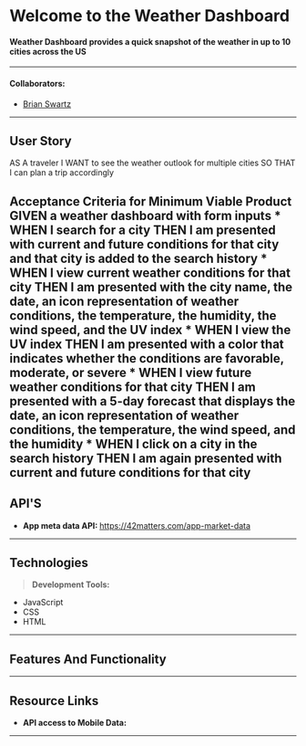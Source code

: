 # Welcome to the Weather Dashboard

#### Weather Dashboard provides a quick snapshot of the weather in up to 10 cities across the US
---

#### Collaborators:
* [Brian Swartz](https://github.com/JAE-S) 

<!-- ---

## Table of Contents -->
<!-- 
---

### The Problem:  
 
### The Solution:  
 -->

---

## User Story
AS A traveler
    I WANT to see the weather outlook for multiple cities
    SO THAT I can plan a trip accordingly
    
<b> Acceptance Criteria for Minimum Viable Product </b>
    GIVEN a weather dashboard with form inputs
    *  WHEN I search for a city 
        THEN I am presented with current and future conditions for that city and that city is added to the search history
    *  WHEN I view current weather conditions for that city
        THEN I am presented with the city name, the date, an icon representation of weather conditions, the temperature, the humidity, the wind speed, and the UV index
    *  WHEN I view the UV index
        THEN I am presented with a color that indicates whether the conditions are favorable, moderate, or severe
    *  WHEN I view future weather conditions for that city
        THEN I am presented with a 5-day forecast that displays the date, an icon representation of weather conditions, the temperature, the wind speed, and the humidity
    *  WHEN I click on a city in the search history
        THEN I am again presented with current and future conditions for that city
---



## API'S

* <b>App meta data API: </b> https://42matters.com/app-market-data

---
## Technologies

> <b>Development Tools:</b>
  * JavaScript
  * CSS
  * HTML
 
---

## Features And Functionality

---

## Resource Links

  * <b>API access to Mobile Data:
  
---
